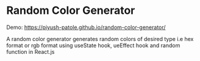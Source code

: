 # Random Color Generator

Demo: https://piyush-patole.github.io/random-color-generator/

A random color generator generates random colors of desired type i.e hex format or rgb format using useState hook, ueEffect hook and random function in React.js 
